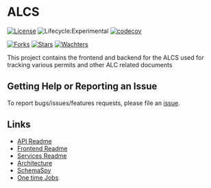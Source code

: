 # ALCS
[![License](https://img.shields.io/badge/License-Apache%202.0-blue.svg)](LICENSE)
![Lifecycle:Experimental](https://img.shields.io/badge/Lifecycle-Experimental-339999)
[![codecov](https://img.shields.io/codeclimate/coverage/bcgov/alcs)](https://codeclimate.com/github/bcgov/alcs)

[![Forks](https://img.shields.io/github/forks/bcgov/alcs.svg)](https://github.com/bcgov/tno/network/members)
[![Stars](https://img.shields.io/github/stars/bcgov/alcs.svg)](https://github.com/bcgov/tno/stargazers)
[![Wachters](https://img.shields.io/github/watchers/bcgov/alcs.svg)](https://github.com/bcgov/tno/watchers)

This project contains the frontend and backend for the ALCS used for tracking various permits and other ALC related documents

## Getting Help or Reporting an Issue
To report bugs/issues/features requests, please file an [issue](https://github.com/bcgov/alcs/issues).

## Links
- [API Readme](services/README.md)
- [Frontend Readme](./alcs-frontend/README.md)
- [Services Readme](./services/README.md)
- [Architecture](./docs/architecture.md)
- [SchemaSpy](https://bcgov.github.io/alcs/schemaspy/)
- [One time Jobs](./docs/jobs.md)
